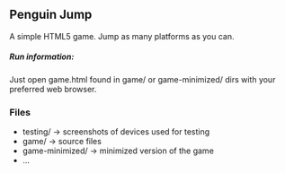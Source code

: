 ## Penguin Jump
A simple HTML5 game. Jump as many platforms as you can.

##### Run information:
Just open game.html found in game/ or game-minimized/ dirs with your preferred web browser.

### Files
* testing/ -> screenshots of devices used for testing
* game/ -> source files
* game-minimized/ -> minimized version of the game
* ...